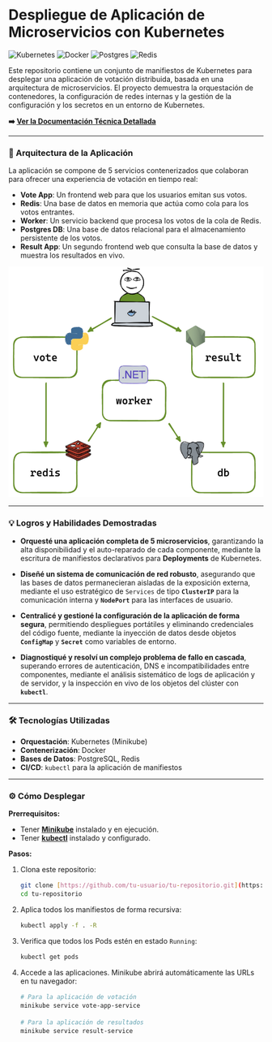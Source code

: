 # Despliegue de Aplicación de Microservicios con Kubernetes

![Kubernetes](https://img.shields.io/badge/kubernetes-%23326ce5.svg?style=for-the-badge&logo=kubernetes&logoColor=white) ![Docker](https://img.shields.io/badge/docker-%230db7ed.svg?style=for-the-badge&logo=docker&logoColor=white) ![Postgres](https://img.shields.io/badge/postgres-%23316192.svg?style=for-the-badge&logo=postgresql&logoColor=white) ![Redis](https://img.shields.io/badge/redis-%23DD0031.svg?style=for-the-badge&logo=redis&logoColor=white)

Este repositorio contiene un conjunto de manifiestos de Kubernetes para desplegar una aplicación de votación distribuida, basada en una arquitectura de microservicios. El proyecto demuestra la orquestación de contenedores, la configuración de redes internas y la gestión de la configuración y los secretos en un entorno de Kubernetes.

**➡️ [Ver la Documentación Técnica Detallada](DOCUMENTACION_DETALLADA.md)** 

---

### 🚀 Arquitectura de la Aplicación

La aplicación se compone de 5 servicios contenerizados que colaboran para ofrecer una experiencia de votación en tiempo real:

* **Vote App**: Un frontend web para que los usuarios emitan sus votos.
* **Redis**: Una base de datos en memoria que actúa como cola para los votos entrantes.
* **Worker**: Un servicio backend que procesa los votos de la cola de Redis.
* **Postgres DB**: Una base de datos relacional para el almacenamiento persistente de los votos.
* **Result App**: Un segundo frontend web que consulta la base de datos y muestra los resultados en vivo.

![Diagrama de Arquitectura de Microservicios en Kubernetes](images/arquitectura-k8s.png)

---

### 💡 Logros y Habilidades Demostradas

* **Orquesté una aplicación completa de 5 microservicios**, garantizando la alta disponibilidad y el auto-reparado de cada componente, mediante la escritura de manifiestos declarativos para **Deployments** de Kubernetes.

* **Diseñé un sistema de comunicación de red robusto**, asegurando que las bases de datos permanecieran aisladas de la exposición externa, mediante el uso estratégico de `Services` de tipo **`ClusterIP`** para la comunicación interna y **`NodePort`** para las interfaces de usuario.

* **Centralicé y gestioné la configuración de la aplicación de forma segura**, permitiendo despliegues portátiles y eliminando credenciales del código fuente, mediante la inyección de datos desde objetos **`ConfigMap`** y **`Secret`** como variables de entorno.

* **Diagnostiqué y resolví un complejo problema de fallo en cascada**, superando errores de autenticación, DNS e incompatibilidades entre componentes, mediante el análisis sistemático de logs de aplicación y de servidor, y la inspección en vivo de los objetos del clúster con **`kubectl`**.

---

### 🛠️ Tecnologías Utilizadas

* **Orquestación**: Kubernetes (Minikube)
* **Contenerización**: Docker
* **Bases de Datos**: PostgreSQL, Redis
* **CI/CD**: `kubectl` para la aplicación de manifiestos

---

### ⚙️ Cómo Desplegar

**Prerrequisitos:**
* Tener [**Minikube**](https://minikube.sigs.k8s.io/docs/start/) instalado y en ejecución.
* Tener [**kubectl**](https://kubernetes.io/docs/tasks/tools/) instalado y configurado.

**Pasos:**
1.  Clona este repositorio:
    ```bash
    git clone [https://github.com/tu-usuario/tu-repositorio.git](https://github.com/tu-usuario/tu-repositorio.git)
    cd tu-repositorio
    ```

2.  Aplica todos los manifiestos de forma recursiva:
    ```bash
    kubectl apply -f . -R
    ```

3.  Verifica que todos los Pods estén en estado `Running`:
    ```bash
    kubectl get pods
    ```

4.  Accede a las aplicaciones. Minikube abrirá automáticamente las URLs en tu navegador:
    ```bash
    # Para la aplicación de votación
    minikube service vote-app-service

    # Para la aplicación de resultados
    minikube service result-service
    ```
